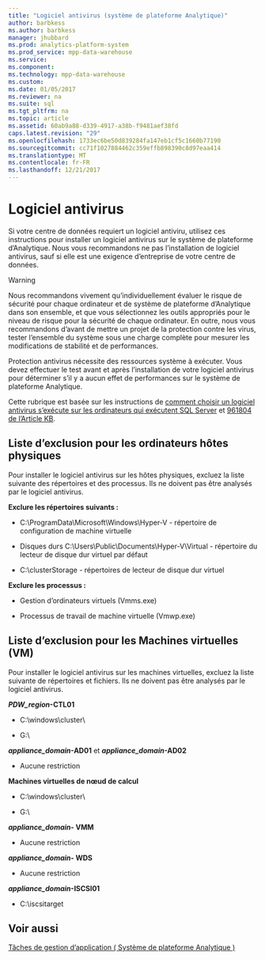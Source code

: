 ```yaml
---
title: "Logiciel antivirus (système de plateforme Analytique)"
author: barbkess
ms.author: barbkess
manager: jhubbard
ms.prod: analytics-platform-system
ms.prod_service: mpp-data-warehouse
ms.service: 
ms.component: 
ms.technology: mpp-data-warehouse
ms.custom: 
ms.date: 01/05/2017
ms.reviewer: na
ms.suite: sql
ms.tgt_pltfrm: na
ms.topic: article
ms.assetid: 60ab9a88-d339-4917-a38b-f9481aef38fd
caps.latest.revision: "29"
ms.openlocfilehash: 1733ec6be50d839284fa147eb1cf5c1660b77190
ms.sourcegitcommit: cc71f1027884462c359effb898390c8d97eaa414
ms.translationtype: MT
ms.contentlocale: fr-FR
ms.lasthandoff: 12/21/2017
---
```

# <a name="antivirus-software"></a>Logiciel antivirus
Si votre centre de données requiert un logiciel antiviru, utilisez ces instructions pour installer un logiciel antivirus sur le système de plateforme d’Analytique. Nous vous recommandons ne pas l’installation de logiciel antivirus, sauf si elle est une exigence d’entreprise de votre centre de données.  
  
> [!WARNING]  
> Nous recommandons vivement qu’individuellement évaluer le risque de sécurité pour chaque ordinateur et de système de plateforme d’Analytique dans son ensemble, et que vous sélectionnez les outils appropriés pour le niveau de risque pour la sécurité de chaque ordinateur. En outre, nous vous recommandons d’avant de mettre un projet de la protection contre les virus, tester l’ensemble du système sous une charge complète pour mesurer les modifications de stabilité et de performances.  
>   
> Protection antivirus nécessite des ressources système à exécuter. Vous devez effectuer le test avant et après l’installation de votre logiciel antivirus pour déterminer s’il y a aucun effet de performances sur le système de plateforme Analytique.  
  
Cette rubrique est basée sur les instructions de [comment choisir un logiciel antivirus s’exécute sur les ordinateurs qui exécutent SQL Server](http://support.microsoft.com/kb/309422) et [961804 de l’Article KB](http://support.microsoft.com/kb/961804/en-us).  
  
## <a name="exclusion-list-for-physical-hosts"></a>Liste d’exclusion pour les ordinateurs hôtes physiques  
Pour installer le logiciel antivirus sur les hôtes physiques, excluez la liste suivante des répertoires et des processus. Ils ne doivent pas être analysés par le logiciel antivirus.  
  
**Exclure les répertoires suivants :**  
  
-   C:\ProgramData\Microsoft\Windows\Hyper-V - répertoire de configuration de machine virtuelle  
  
-   Disques durs C:\Users\Public\Documents\Hyper-V\Virtual - répertoire du lecteur de disque dur virtuel par défaut  
  
-   C:\clusterStorage - répertoires de lecteur de disque dur virtuel  
  
**Exclure les processus :**  
  
-   Gestion d’ordinateurs virtuels (Vmms.exe)  
  
-   Processus de travail de machine virtuelle (Vmwp.exe)  
  
## <a name="exclusion-list-for-virtual-machines-vms"></a>Liste d’exclusion pour les Machines virtuelles (VM)  
Pour installer le logiciel antivirus sur les machines virtuelles, excluez la liste suivante de répertoires et fichiers. Ils ne doivent pas être analysés par le logiciel antivirus.  
  
***PDW_region*-CTL01**  
  
-   C:\windows\cluster\  
  
-   G:\  
  
***appliance_domain*-AD01** et  ***appliance_domain*-AD02**  
  
-   Aucune restriction  
  
**Machines virtuelles de nœud de calcul**  
  
-   C:\windows\cluster\  
  
-   G:\  
  
***appliance_domain*- VMM**  
  
-   Aucune restriction  
  
***appliance_domain*- WDS**  
  
-   Aucune restriction  
  
***appliance_domain*-ISCSI01**  
  
-   C:\iscsitarget  
  
## <a name="see-also"></a>Voir aussi  
[Tâches de gestion d’application &#40; Système de plateforme Analytique &#41;](appliance-management-tasks.md)  
  
